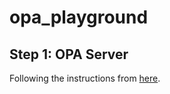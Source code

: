 # opa_playground

## Step 1: OPA Server

Following the instructions from [here](https://www.redhat.com/en/blog/open-policy-agent-part-i-%E2%80%94-introduction).


